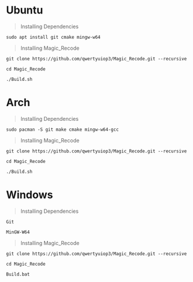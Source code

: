 # Ubuntu

> Installing Dependencies

```
sudo apt install git cmake mingw-w64
```

> Installing Magic_Recode

```
git clone https://github.com/qwertyuiop3/Magic_Recode.git --recursive

cd Magic_Recode

./Build.sh
```

# Arch

> Installing Dependencies

```
sudo pacman -S git make cmake mingw-w64-gcc
```

> Installing Magic_Recode

```
git clone https://github.com/qwertyuiop3/Magic_Recode.git --recursive

cd Magic_Recode

./Build.sh
```

# Windows

> Installing Dependencies

```
Git

MinGW-W64
```

> Installing Magic_Recode

```
git clone https://github.com/qwertyuiop3/Magic_Recode.git --recursive

cd Magic_Recode

Build.bat
```

